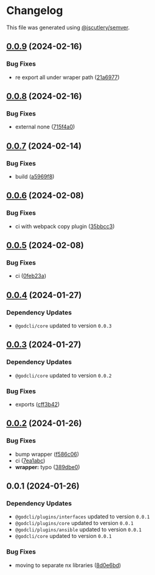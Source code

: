 # Changelog

This file was generated using [@jscutlery/semver](https://github.com/jscutlery/semver).

## [0.0.9](https://github.com/dtap001/gcl/compare/@gcl/wrapper-0.0.8...@gcl/wrapper-0.0.9) (2024-02-16)


### Bug Fixes

* re export all under wraper path ([21a6977](https://github.com/dtap001/gcl/commit/21a6977e8929e7e56df071333cb854d935d971dd))

## [0.0.8](https://github.com/dtap001/gcl/compare/@gcl/wrapper-0.0.7...@gcl/wrapper-0.0.8) (2024-02-16)


### Bug Fixes

* external none ([715f4a0](https://github.com/dtap001/gcl/commit/715f4a083ab036c2d3e54aa8bf3b07614c592376))

## [0.0.7](https://github.com/dtap001/gcl/compare/@gcl/wrapper-0.0.6...@gcl/wrapper-0.0.7) (2024-02-14)


### Bug Fixes

* build ([a5969f8](https://github.com/dtap001/gcl/commit/a5969f89039c547d741b0f974db4ab2277b335cb))

## [0.0.6](https://github.com/dtap001/gcl/compare/@gcl/wrapper-0.0.5...@gcl/wrapper-0.0.6) (2024-02-08)


### Bug Fixes

* ci with webpack copy plugin ([35bbcc3](https://github.com/dtap001/gcl/commit/35bbcc347424c6e43262a465035c9aeeb4d97fa9))

## [0.0.5](https://github.com/dtap001/gcl/compare/@gcl/wrapper-0.0.4...@gcl/wrapper-0.0.5) (2024-02-08)


### Bug Fixes

* ci ([0feb23a](https://github.com/dtap001/gcl/commit/0feb23a10c644d9f8a15b6b25fe929b84f15408e))

## [0.0.4](https://github.com/dtap001/gcl/compare/@gcl/wrapper-0.0.3...@gcl/wrapper-0.0.4) (2024-01-27)

### Dependency Updates

* `@godcli/core` updated to version `0.0.3`
## [0.0.3](https://github.com/dtap001/gcl/compare/@gcl/wrapper-0.0.2...@gcl/wrapper-0.0.3) (2024-01-27)

### Dependency Updates

* `@godcli/core` updated to version `0.0.2`

### Bug Fixes

* exports ([cff3b42](https://github.com/dtap001/gcl/commit/cff3b425a2c22a428cf616020fae5d59b6dc284f))

## [0.0.2](https://github.com/dtap001/gcl/compare/@gcl/wrapper-0.0.1...@gcl/wrapper-0.0.2) (2024-01-26)


### Bug Fixes

* bump wrapper ([f586c06](https://github.com/dtap001/gcl/commit/f586c069f7ba7612bb73e49cc1ecd7673b1ea9ed))
* ci ([7ea1abc](https://github.com/dtap001/gcl/commit/7ea1abcc93bdfcddd9db014af139a061889ea3c8))
* **wrapper:** typo ([389dbe0](https://github.com/dtap001/gcl/commit/389dbe0d999bd279ea1eff1c03da3dae99e3b995))

## 0.0.1 (2024-01-26)

### Dependency Updates

* `@godcli/plugins/interfaces` updated to version `0.0.1`
* `@godcli/plugins/core` updated to version `0.0.1`
* `@godcli/plugins/ansible` updated to version `0.0.1`
* `@godcli/core` updated to version `0.0.1`

### Bug Fixes

* moving to separate nx libraries ([8d0e6bd](https://github.com/dtap001/gcl/commit/8d0e6bdae08d7a8e58579001bb990607b5675508))
